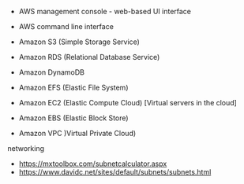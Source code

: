 - AWS management console - web-based UI interface
- AWS command line interface

- Amazon S3 (Simple Storage Service)
- Amazon RDS (Relational Database Service)
- Amazon DynamoDB
- Amazon EFS (Elastic File System)
- Amazon EC2 (Elastic Compute Cloud) [Virtual servers in the cloud]
- Amazon EBS (Elastic Block Store)
- Amazon VPC )Virtual Private Cloud)


networking
- https://mxtoolbox.com/subnetcalculator.aspx
- https://www.davidc.net/sites/default/subnets/subnets.html
